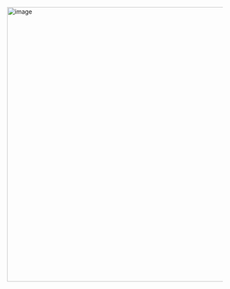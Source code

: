 <img width="1366" height="640" alt="image" src="https://github.com/user-attachments/assets/1a6579f9-7e27-4bcd-a951-3aeba56129ac" />

